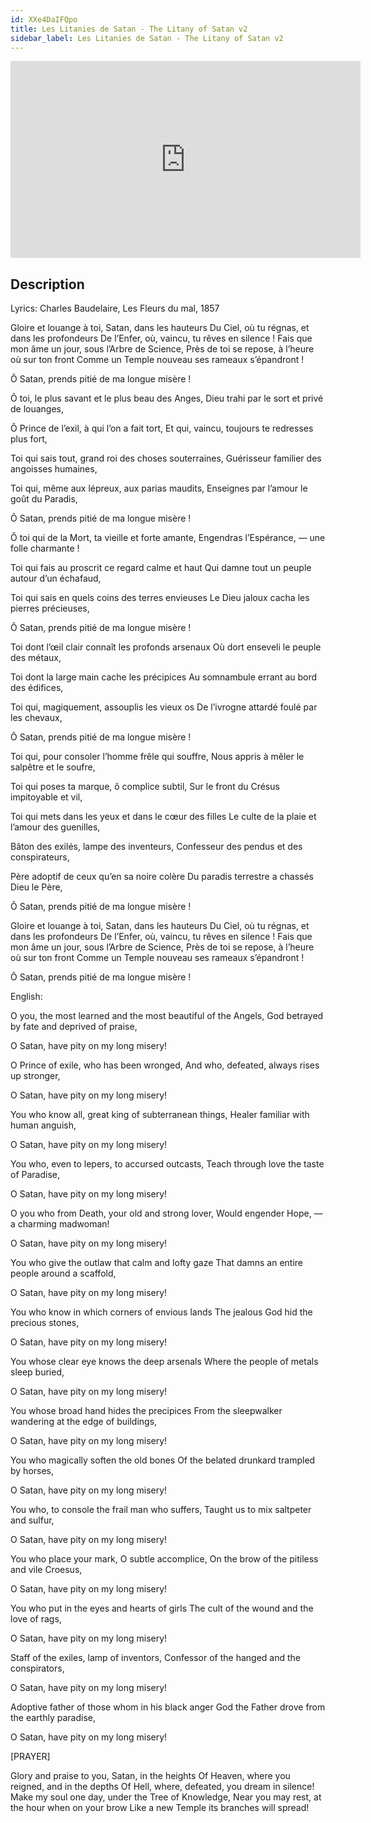 ```yaml
---
id: XXe4DaIFQpo
title: Les Litanies de Satan - The Litany of Satan v2
sidebar_label: Les Litanies de Satan - The Litany of Satan v2
---
```


<iframe
  width="560"
  height="315"
  src="https://www.youtube.com/embed/XXe4DaIFQpo"
  title="YouTube video player"
  frameborder="0"
  allow="accelerometer; autoplay; clipboard-write; encrypted-media; gyroscope; picture-in-picture; web-share"
  referrerpolicy="strict-origin-when-cross-origin"
  allowfullscreen
></iframe>

## Description

Lyrics: Charles Baudelaire, Les Fleurs du mal, 1857

Gloire et louange à toi, Satan, dans les hauteurs
Du Ciel, où tu régnas, et dans les profondeurs
De l’Enfer, où, vaincu, tu rêves en silence !
Fais que mon âme un jour, sous l’Arbre de Science,
Près de toi se repose, à l’heure où sur ton front
Comme un Temple nouveau ses rameaux s’épandront !

Ô Satan, prends pitié de ma longue misère !

Ô toi, le plus savant et le plus beau des Anges,
Dieu trahi par le sort et privé de louanges,

Ô Prince de l’exil, à qui l’on a fait tort,
Et qui, vaincu, toujours te redresses plus fort,

Toi qui sais tout, grand roi des choses souterraines,
Guérisseur familier des angoisses humaines,

Toi qui, même aux lépreux, aux parias maudits,
Enseignes par l’amour le goût du Paradis,

Ô Satan, prends pitié de ma longue misère !

Ô toi qui de la Mort, ta vieille et forte amante,
Engendras l’Espérance, — une folle charmante !

Toi qui fais au proscrit ce regard calme et haut
Qui damne tout un peuple autour d’un échafaud,

Toi qui sais en quels coins des terres envieuses
Le Dieu jaloux cacha les pierres précieuses,

Ô Satan, prends pitié de ma longue misère !

Toi dont l’œil clair connaît les profonds arsenaux
Où dort enseveli le peuple des métaux,

Toi dont la large main cache les précipices
Au somnambule errant au bord des édifices,

Toi qui, magiquement, assouplis les vieux os
De l’ivrogne attardé foulé par les chevaux,

Ô Satan, prends pitié de ma longue misère !

Toi qui, pour consoler l’homme frêle qui souffre,
Nous appris à mêler le salpêtre et le soufre,

Toi qui poses ta marque, ô complice subtil,
Sur le front du Crésus impitoyable et vil,

Toi qui mets dans les yeux et dans le cœur des filles
Le culte de la plaie et l’amour des guenilles,

Bâton des exilés, lampe des inventeurs,
Confesseur des pendus et des conspirateurs,

Père adoptif de ceux qu’en sa noire colère
Du paradis terrestre a chassés Dieu le Père,

Ô Satan, prends pitié de ma longue misère !

Gloire et louange à toi, Satan, dans les hauteurs
Du Ciel, où tu régnas, et dans les profondeurs
De l’Enfer, où, vaincu, tu rêves en silence !
Fais que mon âme un jour, sous l’Arbre de Science,
Près de toi se repose, à l’heure où sur ton front
Comme un Temple nouveau ses rameaux s’épandront !

Ô Satan, prends pitié de ma longue misère !

English:

O you, the most learned and the most beautiful of the Angels,
God betrayed by fate and deprived of praise,

O Satan, have pity on my long misery!

O Prince of exile, who has been wronged,
And who, defeated, always rises up stronger,

O Satan, have pity on my long misery!

You who know all, great king of subterranean things,
Healer familiar with human anguish,

O Satan, have pity on my long misery!

You who, even to lepers, to accursed outcasts,
Teach through love the taste of Paradise,

O Satan, have pity on my long misery!

O you who from Death, your old and strong lover,
Would engender Hope, — a charming madwoman!

O Satan, have pity on my long misery!

You who give the outlaw that calm and lofty gaze
That damns an entire people around a scaffold,

O Satan, have pity on my long misery!

You who know in which corners of envious lands
The jealous God hid the precious stones,

O Satan, have pity on my long misery!

You whose clear eye knows the deep arsenals
Where the people of metals sleep buried,

O Satan, have pity on my long misery!

You whose broad hand hides the precipices
From the sleepwalker wandering at the edge of buildings,

O Satan, have pity on my long misery!

You who magically soften the old bones
Of the belated drunkard trampled by horses,

O Satan, have pity on my long misery!

You who, to console the frail man who suffers,
Taught us to mix saltpeter and sulfur,

O Satan, have pity on my long misery!

You who place your mark, O subtle accomplice,
On the brow of the pitiless and vile Croesus,

O Satan, have pity on my long misery!

You who put in the eyes and hearts of girls
The cult of the wound and the love of rags,

O Satan, have pity on my long misery!

Staff of the exiles, lamp of inventors,
Confessor of the hanged and the conspirators,

O Satan, have pity on my long misery!

Adoptive father of those whom in his black anger
God the Father drove from the earthly paradise,

O Satan, have pity on my long misery!

[PRAYER]

Glory and praise to you, Satan, in the heights
Of Heaven, where you reigned, and in the depths
Of Hell, where, defeated, you dream in silence!
Make my soul one day, under the Tree of Knowledge,
Near you may rest, at the hour when on your brow
Like a new Temple its branches will spread!
